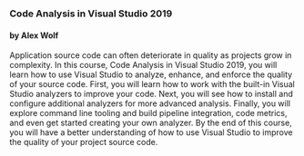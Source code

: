 ### Code Analysis in Visual Studio 2019
#### by Alex Wolf

Application source code can often deteriorate in quality as projects grow in complexity. In this course, Code Analysis in Visual Studio 2019, you will learn how to use Visual Studio to analyze, enhance, and enforce the quality of your source code. First, you will learn how to work with the built-in Visual Studio analyzers to improve your code. Next, you will see how to install and configure additional analyzers for more advanced analysis. Finally, you will explore command line tooling and build pipeline integration, code metrics, and even get started creating your own analyzer. By the end of this course, you will have a better understanding of how to use Visual Studio to improve the quality of your project source code.

